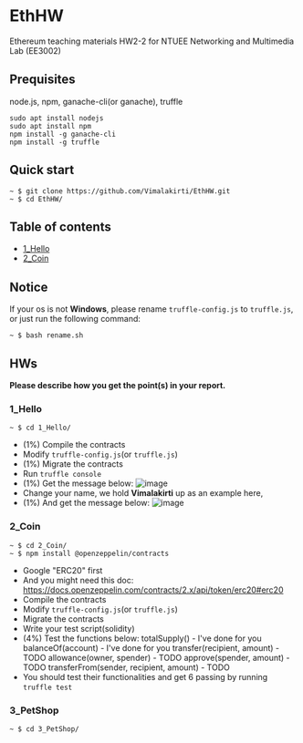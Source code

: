# EthHW
Ethereum teaching materials HW2-2 for NTUEE Networking and Multimedia Lab (EE3002)
## Prequisites
node.js, npm, ganache-cli(or ganache), truffle
```
sudo apt install nodejs
sudo apt install npm
npm install -g ganache-cli
npm install -g truffle
```
## Quick start
```
~ $ git clone https://github.com/Vimalakirti/EthHW.git
~ $ cd EthHW/
```
## Table of contents
- [1_Hello](#1_hello)
- [2_Coin](#2_Coin)

## Notice
If your os is not **Windows**, please rename `truffle-config.js` to `truffle.js`,
or just run the following command:
```
~ $ bash rename.sh
```
## HWs
**Please describe how you get the point(s) in your report.**
### 1_Hello
```
~ $ cd 1_Hello/
```
- (1%) Compile the contracts
- Modify `truffle-config.js`(or `truffle.js`)
- (1%) Migrate the contracts
- Run `truffle console`
- (1%) Get the message below:
![image](https://github.com/Vimalakirti/EthHW/blob/master/images/1_hello_1.PNG)
- Change your name, we hold **Vimalakirti** up as an example here,
- (1%) And get the message below:
![image](https://github.com/Vimalakirti/EthHW/blob/master/images/1_hello_2.PNG)
### 2_Coin
```
~ $ cd 2_Coin/
~ $ npm install @openzeppelin/contracts
```
- Google "ERC20" first
- And you might need this doc: https://docs.openzeppelin.com/contracts/2.x/api/token/erc20#erc20
- Compile the contracts
- Modify `truffle-config.js`(or `truffle.js`)
- Migrate the contracts
- Write your test script(solidity)
- (4%) Test the functions below:
    totalSupply() - I've done for you
    balanceOf(account) - I've done for you
    transfer(recipient, amount) - TODO
    allowance(owner, spender) - TODO
    approve(spender, amount) - TODO
    transferFrom(sender, recipient, amount) - TODO
- You should test their functionalities and get 6 passing by running `truffle test`
### 3_PetShop
```
~ $ cd 3_PetShop/
```